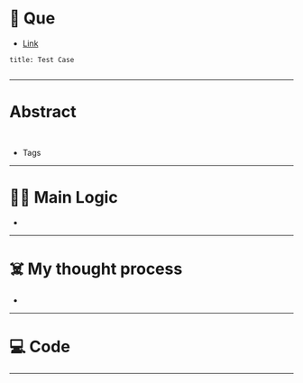 # 🧩 Que
- [Link](https://leetcode.com/problems/string-compression-ii/?envType=list&envId=50v8wybv)

```ad-question
title: Test Case


```

---
# Abstract
```ad-abstract


```

- Tags 
--- 
# 🕵️‍♂️ Main Logic
- 

---
# ☠️ My thought process
- 
---

# 💻 Code

---
